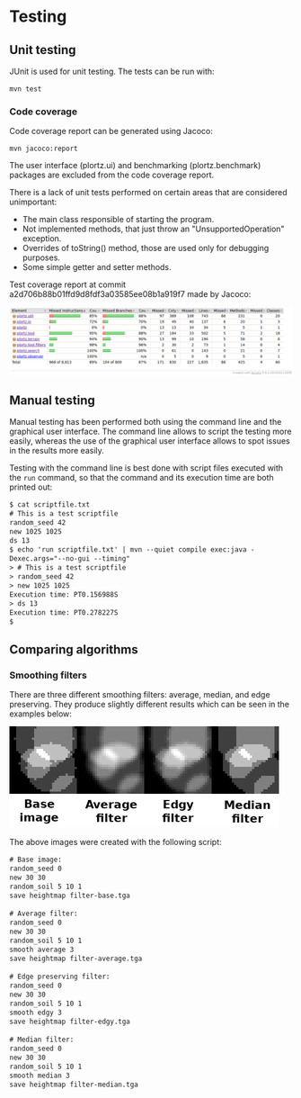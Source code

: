 # Testing

## Unit testing
JUnit is used for unit testing. The tests can be run with:
```
mvn test
```

### Code coverage
Code coverage report can be generated using Jacoco:
```
mvn jacoco:report
```
The user interface (plortz.ui) and benchmarking (plortz.benchmark) packages are excluded from the code coverage report.

There is a lack of unit tests performed on certain areas that are considered unimportant:
* The main class responsible of starting the program.
* Not implemented methods, that just throw an "UnsupportedOperation" exception.
* Overrides of toString() method, those are used only for debugging purposes.
* Some simple getter and setter methods.

Test coverage report at commit a2d706b88b01ffd9d8fdf3a03585ee08b1a919f7 made by Jacoco:

![Test coverage at commit a2d706b88b01ffd9d8fdf3a03585ee08b1a919f7](test-coverage.png)


## Manual testing
Manual testing has been performed both using the command line and the graphical user interface. The command line allows to script the testing more easily, whereas the use of the graphical user interface allows to spot issues in the results more easily.

Testing with the command line is best done with script files executed with the ```run``` command, so that the command and its execution time are both printed out:
```
$ cat scriptfile.txt 
# This is a test scriptfile
random_seed 42
new 1025 1025
ds 13
$ echo 'run scriptfile.txt' | mvn --quiet compile exec:java -Dexec.args="--no-gui --timing"
> # This is a test scriptfile
> random_seed 42
> new 1025 1025
Execution time: PT0.156988S
> ds 13
Execution time: PT0.278227S
$ 
```


## Comparing algorithms

### Smoothing filters
There are three different smoothing filters: average, median, and edge preserving. They produce slightly different results which can be seen in the examples below:

![Filters](filters.png)

The above images were created with the following script:
```
# Base image:
random_seed 0
new 30 30
random_soil 5 10 1
save heightmap filter-base.tga

# Average filter:
random_seed 0
new 30 30
random_soil 5 10 1
smooth average 3
save heightmap filter-average.tga

# Edge preserving filter:
random_seed 0
new 30 30
random_soil 5 10 1
smooth edgy 3
save heightmap filter-edgy.tga

# Median filter:
random_seed 0
new 30 30
random_soil 5 10 1
smooth median 3
save heightmap filter-median.tga
```

